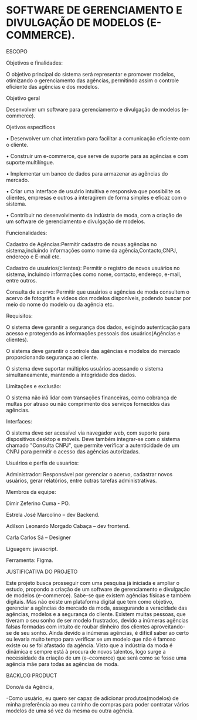 #  SOFTWARE DE GERENCIAMENTO E DIVULGAÇÃO DE MODELOS (E-COMMERCE).

ESCOPO

Objetivos e finalidades: 


O objetivo principal do sistema será representar e promover modelos, otimizando o gerenciamento das agências, permitindo assim o controle eficiente das agências e dos modelos.


Objetivo geral

Desenvolver um software para gerenciamento e divulgação de modelos (e-commerce).


Ojetivos específicos
           
•	Desenvolver um chat interativo para facilitar a comunicação eficiente com o cliente.

•	Construir um e-commerce, que serve de suporte para as agências e com suporte multilíngue.

•	Implementar um banco de dados para armazenar as agências do mercado.

•	Criar uma interface de usuário intuitiva e responsiva que possibilite os clientes, empresas e outros a interagirem de forma simples e eficaz com o sistema.

•	Contribuir no desenvolvimento da indústria de moda, com a criação de um software de gerenciamento e divulgação de modelos.


Funcionalidades:

Cadastro de Agências:Permitir cadastro de novas agências no sistema,incluindo informações como nome da agência,Contacto,CNPJ, endereço e E-mail etc.

Cadastro de usuários(clientes): Permitir o registro de novos usuários no sistema, incluindo informações como nome, contacto, endereço, e-mail, entre outros.

Consulta de acervo: Permitir que usuários e agências de moda consultem o acervo de fotográfia e videos dos modelos disponíveis, podendo buscar por meio do nome do modelo ou da agência etc.

Requisitos:

O sistema deve garantir a segurança dos dados, exigindo autenticação para acesso e protegendo as informações pessoais dos usuários(Agências e clientes).

O sistema deve garantir  o controle das agências e modelos do mercado proporcionando segurança ao cliente.

O sistema deve suportar múltiplos usuários acessando o sistema simultaneamente, mantendo a integridade dos dados.

Limitações e exclusão:

O sistema não irá lidar com transações financeiras, como cobrança de multas por atraso  ou não comprimento dos serviços fornecidos das agências.

Interfaces:

O sistema deve ser acessível via navegador web, com suporte para dispositivos desktop e móveis. Deve também integrar-se com o sistema chamado "Consulta CNPJ", que permite verificar a autenticidade de um CNPJ 
para permitir o acesso das agências autorizadas.

Usuários e perfis de usuarios:

Administrador: Responsável por gerenciar o acervo, cadastrar novos usuários, gerar relatórios, entre outras tarefas administrativas.

Membros da equipe:

Dimir Zeferino Cuma - PO.

Estrela José Marcolino – dev Backend.

Adilson Leonardo Morgado Cabaça –  dev frontend.

Carla Carlos Sá – Designer

Liguagem: javascript.

Ferramenta: Figma.


JUSTIFICATIVA DO PROJETO

Este projeto busca prosseguir com uma pesquisa já iniciada e ampliar o estudo, propondo a criação de um software de gerenciamento e divulgação de modelos (e-commerce). Sabe-se que existem agências físicas e também digitais. Mas não existe um plataforma digital que tem como objetivo, gerenciar a agências do mercado da moda, assegurando a veracidade das agências, modelos e a segurança do cliente. Existem muitas pessoas, que tiveram o seu sonho de ser modelo frustrados, devido a inúmeras agências falsas formadas com intuito de roubar dinheiro dos clientes aproveitando-se de seu sonho. Ainda devido a inúmeras agências, é difícil saber ao certo ou levaria muito tempo para verificar se um modelo que não é famoso existe ou se foi afastado da agência. Visto que a indústria da moda é dinâmica e sempre está à procura de novos talentos, logo surge a necessidade da criação de um (e–ccomerce) que será como se fosse uma agência mãe para todas as agências de moda.

BACKLOG PRODUCT

Dono/a da Agência, 

-Como usuário, eu quero ser capaz de adicionar produtos(modelos) de minha preferência ao meu carrinho de compras para poder contratar vários modelos de uma só vez da mesma ou outra agência.



